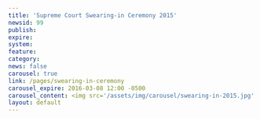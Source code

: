 ```yaml
---
title: 'Supreme Court Swearing-in Ceremony 2015'
newsid: 99
publish: 
expire: 
system: 
feature: 
category: 
news: false
carousel: true
link: /pages/swearing-in-ceremony
carousel_expire: 2016-03-08 12:00 -0500
carousel_content: <img src='/assets/img/carousel/swearing-in-2015.jpg' alt='chief justice reif and vice chief justice combs being sworn in. Title "Supreme Court of Oklahoma, 2015 Swearing-In"' />
layout: default
---
```

